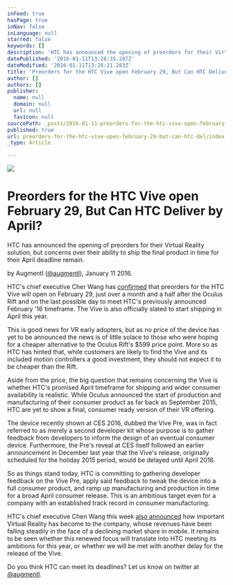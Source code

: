```yaml
---
inFeed: true
hasPage: true
inNav: false
inLanguage: null
starred: false
keywords: []
description: 'HTC has announced the opening of preorders for their Virtual Reality solution, but concerns over their ability to ship the final product in time for their April deadline remain.'
datePublished: '2016-01-11T13:28:35.287Z'
dateModified: '2016-01-11T13:28:21.283Z'
title: 'Preorders for the HTC Vive open February 29, But Can HTC Deliver by April?'
author: []
authors: []
publisher:
  name: null
  domain: null
  url: null
  favicon: null
sourcePath: _posts/2016-01-11-preorders-for-the-htc-vive-open-february-29-but-can-htc-del.md
published: true
url: preorders-for-the-htc-vive-open-february-29-but-can-htc-del/index.html
_type: Article

---
```

![](https://the-grid-user-content.s3-us-west-2.amazonaws.com/c66a528c-f411-442d-a9b7-4266393b0ef9.jpg)

# Preorders for the HTC Vive open February 29, But Can HTC Deliver by April?

HTC has announced the opening of preorders for their Virtual Reality solution, but concerns over their ability to ship the final product in time for their April deadline remain.

by Augmentl ([@augmentl][0]), January 11 2016\.

HTC's chief executive Cher Wang has [confirmed][1] that preorders for the HTC Vive will open on February 29, just over a month and a half after the Oculus Rift and on the last possible day to meet HTC's previously announced February '16 timeframe. The Vive is also officially slated to start shipping in April this year.

This is good news for VR early adopters, but as no price of the device has yet to be announced the news is of little solace to those who were hoping for a cheaper alternative to the Oculus Rift's $599 price point. More so as HTC has hinted that, while customers are likely to find the Vive and its included motion controllers a good investment, they should not expect it to be cheaper than the Rift. 

Aside from the price, the big question that remains concerning the Vive is whether HTC's promised April timeframe for shipping and wider consumer availability is realistic. While Oculus announced the start of production and manufacturing of their consumer product as far back as September 2015, HTC are yet to show a final, consumer ready version of their VR offering.

The device recently shown at CES 2016, dubbed the Vive Pre, was in fact referred to as merely a second developer kit whose purpose is to gather feedback from developers to inform the design of an eventual consumer device. Furthermore, the Pre's reveal at CES itself followed an earlier announcement in December last year that the Vive's release, originally scheduled for the holiday 2015 period, would be delayed until April 2016\.

So as things stand today, HTC is committing to gathering developer feedback on the Vive Pre, apply said feedback to tweak the device into a full consumer product, and ramp up manufacturing and production in time for a broad April consumer release. This is an ambitious target even for a company with an established track record in consumer manufacturing. 

HTC's chief executive Chen Wang this week [also announced][2] how important Virtual Reality has become to the company, whose revenues have been falling steadily in the face of a declining market share in mobile. It remains to be seen whether this renewed focus will translate into HTC meeting its ambitions for this year, or whether we will be met with another delay for the release of the Vive.

Do you think HTC can meet its deadlines? Let us know on twitter at [@augmentl][0].

[0]: http://twitter.com/augmentl
[1]: http://www.telegraph.co.uk/technology/news/12092607/HTC-Vive-pre-orders-to-start-on-February-29.html
[2]: http://www.telegraph.co.uk/technology/htc/12091988/HTC-CEO-Cher-Wang-We-had-to-rethink-phones-as-a-company.-VR-is-more-important..html